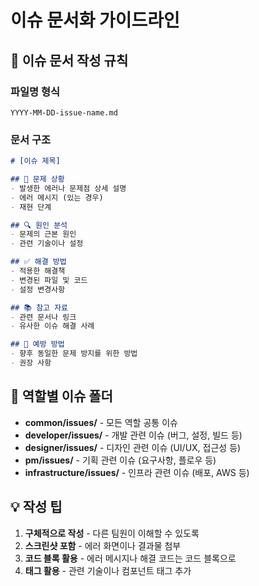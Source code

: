 # 이슈 문서화 가이드라인

## 📝 이슈 문서 작성 규칙

### 파일명 형식
```
YYYY-MM-DD-issue-name.md
```

### 문서 구조
```markdown
# [이슈 제목]

## 🐛 문제 상황
- 발생한 에러나 문제점 상세 설명
- 에러 메시지 (있는 경우)
- 재현 단계

## 🔍 원인 분석
- 문제의 근본 원인
- 관련 기술이나 설정

## ✅ 해결 방법
- 적용한 해결책
- 변경된 파일 및 코드
- 설정 변경사항

## 📚 참고 자료
- 관련 문서나 링크
- 유사한 이슈 해결 사례

## 🔄 예방 방법
- 향후 동일한 문제 방지를 위한 방법
- 권장 사항
```

## 📁 역할별 이슈 폴더

- **common/issues/** - 모든 역할 공통 이슈
- **developer/issues/** - 개발 관련 이슈 (버그, 설정, 빌드 등)
- **designer/issues/** - 디자인 관련 이슈 (UI/UX, 접근성 등)
- **pm/issues/** - 기획 관련 이슈 (요구사항, 플로우 등)
- **infrastructure/issues/** - 인프라 관련 이슈 (배포, AWS 등)

## 💡 작성 팁

1. **구체적으로 작성** - 다른 팀원이 이해할 수 있도록
2. **스크린샷 포함** - 에러 화면이나 결과물 첨부
3. **코드 블록 활용** - 에러 메시지나 해결 코드는 코드 블록으로
4. **태그 활용** - 관련 기술이나 컴포넌트 태그 추가
